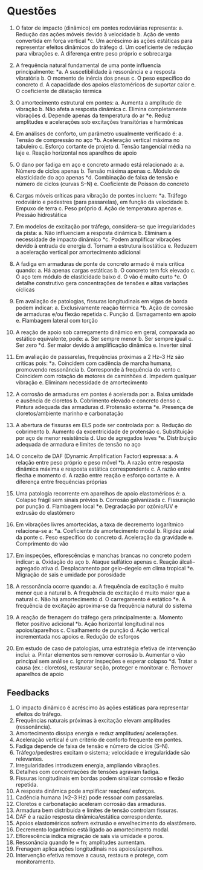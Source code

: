 # Questões

1. O fator de impacto (dinâmico) em pontes rodoviárias representa:
 a. Redução das ações móveis devido à velocidade
 b. Ação de vento convertida em força vertical
*c. Um acréscimo às ações estáticas para representar efeitos dinâmicos do tráfego
 d. Um coeficiente de redução para vibrações
 e. A diferença entre peso próprio e sobrecarga

2. A frequência natural fundamental de uma ponte influencia principalmente:
*a. A suscetibilidade à ressonância e a resposta vibratória
 b. O momento de inércia dos pneus
 c. O peso específico do concreto
 d. A capacidade dos apoios elastoméricos de suportar calor
 e. O coeficiente de dilatação térmica

3. O amortecimento estrutural em pontes:
 a. Aumenta a amplitude de vibração
 b. Não afeta a resposta dinâmica
 c. Elimina completamente vibrações
 d. Depende apenas da temperatura do ar
*e. Reduz amplitudes e acelerações sob excitações transitórias e harmônicas

4. Em análises de conforto, um parâmetro usualmente verificado é:
 a. Tensão de compressão no aço
*b. Aceleração vertical máxima no tabuleiro
 c. Esforço cortante de projeto
 d. Tensão tangencial média na laje
 e. Reação horizontal nos aparelhos de apoio

5. O dano por fadiga em aço e concreto armado está relacionado a:
 a. Número de ciclos apenas
 b. Tensão máxima apenas
 c. Módulo de elasticidade do aço apenas
*d. Combinação de faixa de tensão e número de ciclos (curvas S–N)
 e. Coeficiente de Poisson do concreto

6. Cargas móveis críticas para vibração de pontes incluem:
*a. Tráfego rodoviário e pedestres (para passarelas), em função da velocidade
 b. Empuxo de terra
 c. Peso próprio
 d. Ação de temperatura apenas
 e. Pressão hidrostática

7. Em modelos de excitação por tráfego, considera-se que irregularidades da pista:
 a. Não influenciam a resposta dinâmica
 b. Eliminam a necessidade de impacto dinâmico
*c. Podem amplificar vibrações devido à entrada de energia
 d. Tornam a estrutura isostática
 e. Reduzem a aceleração vertical por amortecimento adicional

8. A fadiga em armaduras de ponte de concreto armado é mais crítica quando:
 a. Há apenas cargas estáticas
 b. O concreto tem fck elevado
 c. O aço tem módulo de elasticidade baixo
 d. O vão é muito curto
*e. O detalhe construtivo gera concentrações de tensões e altas variações cíclicas

9. Em avaliação de patologias, fissuras longitudinais em vigas de borda podem indicar:
 a. Exclusivamente reação térmica
*b. Ação de corrosão de armaduras e/ou flexão repetida
 c. Punção
 d. Esmagamento em apoio
 e. Flambagem lateral com torção

10. A reação de apoio sob carregamento dinâmico em geral, comparada ao estático equivalente, pode:
 a. Ser sempre menor
 b. Ser sempre igual
 c. Ser zero
*d. Ser maior devido à amplificação dinâmica
 e. Inverter sinal

11. Em avaliação de passarelas, frequências próximas a 2 Hz–3 Hz são críticas pois:
*a. Coincidem com cadência de marcha humana, promovendo ressonância
 b. Corresponde à frequência do vento
 c. Coincidem com rotação de motores de caminhões
 d. Impedem qualquer vibração
 e. Eliminam necessidade de amortecimento

12. A corrosão de armaduras em pontes é acelerada por:
 a. Baixa umidade e ausência de cloretos
 b. Cobrimento elevado e concreto denso
 c. Pintura adequada das armaduras
 d. Protensão externa
*e. Presença de cloretos/ambiente marinho e carbonatação

13. A abertura de fissuras em ELS pode ser controlada por:
 a. Redução do cobrimento
 b. Aumento da excentricidade de protensão
 c. Substituição por aço de menor resistência
 d. Uso de agregados leves
*e. Distribuição adequada de armadura e limites de tensão no aço

14. O conceito de DAF (Dynamic Amplification Factor) expressa:
 a. A relação entre peso próprio e peso móvel
*b. A razão entre resposta dinâmica máxima e resposta estática correspondente
 c. A razão entre flecha e momento
 d. A razão entre reação e esforço cortante
 e. A diferença entre frequências próprias

15. Uma patologia recorrente em aparelhos de apoio elastoméricos é:
 a. Colapso frágil sem sinais prévios
 b. Corrosão galvanizada
 c. Fissuração por punção
 d. Flambagem local
*e. Degradação por ozônio/UV e extrusão do elastômero

16. Em vibrações livres amortecidas, a taxa de decremento logarítmico relaciona-se a:
*a. Coeficiente de amortecimento modal
 b. Rigidez axial da ponte
 c. Peso específico do concreto
 d. Aceleração da gravidade
 e. Comprimento do vão

17. Em inspeções, eflorescências e manchas brancas no concreto podem indicar:
 a. Oxidação do aço
 b. Ataque sulfático apenas
 c. Reação álcali–agregado ativa
 d. Desplacamento por gelo–degelo em clima tropical
*e. Migração de sais e umidade por porosidade

18. A ressonância ocorre quando:
 a. A frequência de excitação é muito menor que a natural
 b. A frequência de excitação é muito maior que a natural
 c. Não há amortecimento
 d. O carregamento é estático
*e. A frequência de excitação aproxima-se da frequência natural do sistema

19. A reação de frenagem do tráfego gera principalmente:
 a. Momento fletor positivo adicional
*b. Ação horizontal longitudinal nos apoios/aparelhos
 c. Cisalhamento de punção
 d. Ação vertical incrementada nos apoios
 e. Redução de esforços

20. Em estudo de caso de patologias, uma estratégia efetiva de intervenção inclui:
 a. Pintar elementos sem remover corrosão
 b. Aumentar o vão principal sem análise
 c. Ignorar inspeções e esperar colapso
*d. Tratar a causa (ex.: cloretos), restaurar seção, proteger e monitorar
 e. Remover aparelhos de apoio

## Feedbacks

1. O impacto dinâmico é acréscimo às ações estáticas para representar efeitos do tráfego.
2. Frequências naturais próximas à excitação elevam amplitudes (ressonância).
3. Amortecimento dissipa energia e reduz amplitudes/ acelerações.
4. Aceleração vertical é um critério de conforto frequente em pontes.
5. Fadiga depende de faixa de tensão e número de ciclos (S–N).
6. Tráfego/pedestres excitam o sistema; velocidade e irregularidade são relevantes.
7. Irregularidades introduzem energia, ampliando vibrações.
8. Detalhes com concentrações de tensões agravam fadiga.
9. Fissuras longitudinais em bordas podem sinalizar corrosão e flexão repetida.
10. A resposta dinâmica pode amplificar reações/ esforços.
11. Cadência humana (≈2–3 Hz) pode ressoar com passarelas.
12. Cloretos e carbonatação aceleram corrosão das armaduras.
13. Armadura bem distribuída e limites de tensão controlam fissuras.
14. DAF é a razão resposta dinâmica/estática correspondente.
15. Apoios elastoméricos sofrem extrusão e envelhecimento do elastômero.
16. Decremento logarítmico está ligado ao amortecimento modal.
17. Eflorescência indica migração de sais via umidade e poros.
18. Ressonância quando fe ≈ fn; amplitudes aumentam.
19. Frenagem aplica ações longitudinais nos apoios/aparelhos.
20. Intervenção efetiva remove a causa, restaura e protege, com monitoramento.
